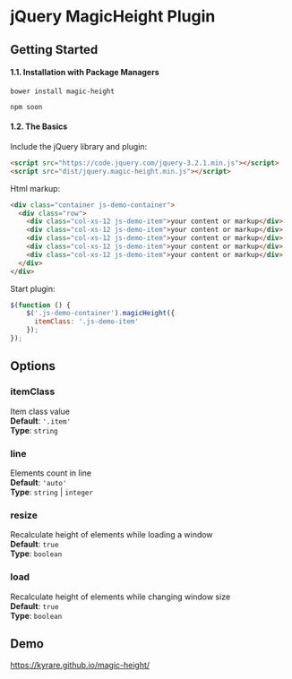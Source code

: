 # jQuery MagicHeight Plugin

## Getting Started

#### 1.1. Installation with Package Managers

```shell
bower install magic-height
```

```shell
npm soon
```

#### 1.2. The Basics
Include the jQuery library and plugin:

```html
<script src="https://code.jquery.com/jquery-3.2.1.min.js"></script>
<script src="dist/jquery.magic-height.min.js"></script>
```

Html markup:

```html
<div class="container js-demo-container">
  <div class="row">
    <div class="col-xs-12 js-demo-item">your content or markup</div>
    <div class="col-xs-12 js-demo-item">your content or markup</div>
    <div class="col-xs-12 js-demo-item">your content or markup</div>
    <div class="col-xs-12 js-demo-item">your content or markup</div>
    <div class="col-xs-12 js-demo-item">your content or markup</div>
  </div>
</div>
```
Start plugin:

```js
$(function () {
    $('.js-demo-container').magicHeight({
      itemClass: '.js-demo-item'
    });
});
```

## Options

### itemClass
Item class value  
**Default**: `'.item'`  
**Type**: `string`

### line
Elements count in line  
**Default**: `'auto'`  
**Type**: `string` | `integer`

### resize
Recalculate height of elements while loading a window  
**Default**: `true`  
**Type**: `boolean`

### load
Recalculate height of elements while changing window size  
**Default**: `true`  
**Type**: `boolean`

## Demo

https://kyrare.github.io/magic-height/